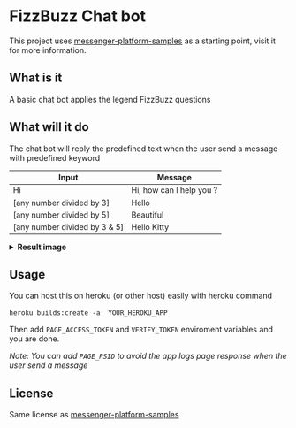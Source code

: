 # FizzBuzz Chat bot

This project uses [messenger-platform-samples](https://github.com/fbsamples/messenger-platform-samples) as a starting point,
visit it for more information.

## What is it
A basic chat bot applies the legend FizzBuzz questions

## What will it do
The chat bot will reply the predefined text when the user send a message with predefined keyword

| Input | Message |
| ----- | ---- |
| Hi	                        | Hi, how can I help you ?
| [any number divided by 3]	    | Hello
| [any number divided by 5]	    | Beautiful
| [any number divided by 3 & 5]	| Hello Kitty

<details> 
<summary><b>Result image</b></summary>
<img src="results.png" alt="result-image">
</details>

## Usage
You can host this on heroku (or other host) easily with heroku command
```
heroku builds:create -a  YOUR_HEROKU_APP
```

Then add `PAGE_ACCESS_TOKEN` and `VERIFY_TOKEN` enviroment variables and you are done.

*Note: You can add `PAGE_PSID` to avoid the app logs page response when the user send a message*

## License
Same license as [messenger-platform-samples](https://github.com/fbsamples/messenger-platform-samples)
